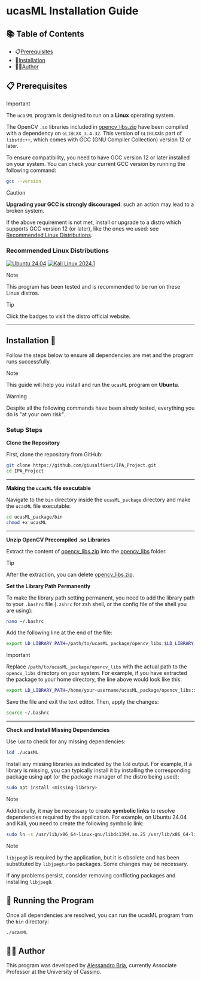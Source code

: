 # ucasML Installation Guide



## 📚 Table of Contents 

- 📋[Prerequisites](#prerequisites)
- 🔨[Installation](#installation)
- 👨‍💻[Author](#author)


## 📋 Prerequisites 


> [!IMPORTANT]  
> The `ucasML` program is designed to run on a **Linux** operating system.
> 
> The OpenCV `.so` libraries included in [opencv_libs.zip](./opencv_libs.zip) have been compiled with a dependency on `GLIBCXX_3.4.32`. This version of `GLIBCXX`is part of `libstdc++`, which comes with GCC (GNU Compiler Collection) version 12 or later.
> 
>To ensure compatibility, you need to have GCC version 12 or later installed on your system. You can check your current GCC version by running the following command:
> ```sh 
> gcc --version

> [!CAUTION]  
> **Upgrading your GCC is strongly discouraged**: such an action may lead to a broken system. 
> 
> If the above requirement is not met, install or upgrade to a distro which supports GCC version 12 (or later), like the ones we used: see [Recommended Linux Distributions](#recommended-linux-distributions).

### Recommended Linux Distributions

[![Ubuntu 24.04](https://img.shields.io/badge/Ubuntu-24.04-E95420?logo=ubuntu&logoColor=white&style=for-the-badge)](https://ubuntu.com/download/desktop)
[![Kali Linux 2024.1](https://img.shields.io/badge/Kali_Linux-2024.1-0057A4?logo=kalilinux&logoColor=white&style=for-the-badge)](https://www.kali.org)


> [!NOTE]  
> This program has been tested and is recommended to be run on these Linux distros.

> [!TIP]  
> Click the badges to visit the distro official website.

---
## Installation 🔨

Follow the steps below to ensure all dependencies are met and the program runs successfully.

> [!NOTE]  
> This guide will help you install and run the `ucasML` program on **Ubuntu**. 


> [!WARNING]
> Despite all the following commands have been alredy tested, everything you do is "at your own risk".

### Setup Steps


**Clone the Repository**

First, clone the repository from GitHub:

```sh
git clone https://github.com/giusalfieri/IPA_Project.git
cd IPA_Project
```
   
---
**Making the `ucasML` file executable**

Navigate to the `bin` directory inside the `ucasML_package` directory and make the `ucasML` file executable:

```sh
cd ucasML_package/bin
chmod +x ucasML
```

---
   
**Unzip OpenCV Precompiled .so Libraries**
   
Extract the content of [opencv_libs.zip](./opencv_libs.zip) into the [opencv_libs](./opencv_libs) folder.
   
> [!TIP]
> After the extraction, you can delete [opencv_libs.zip](./opencv_libs.zip).

   
**Set the Library Path Permanently**

To make the library path setting permanent, you need to add the library path to your `.bashrc` file (`.zshrc` for zsh shell, or the config file of the shell you are using):

 ```sh
 nano ~/.bashrc
 ```

Add the following line at the end of the file:

```sh
export LD_LIBRARY_PATH=/path/to/ucasML_package/opencv_libs:$LD_LIBRARY_PATH
```
   
> [!IMPORTANT]
> Replace `/path/to/ucasML_package/opencv_libs` with the actual path to the `opencv_libs` directory on your system. For example, if you have extracted the package to your home directory, the line above would look like this:
> ```sh 
> export LD_LIBRARY_PATH=/home/your-username/ucasML_package/opencv_libs:$LD_LIBRARY_PATH


Save the file and exit the text editor. Then, apply the changes:
   
```sh
source ~/.bashrc
```
---
**Check and Install Missing Dependencies**

   Use `ldd` to check for any missing dependencies:

   ```sh
   ldd ./ucasML
   ```
   Install any missing libraries as indicated by the `ldd` output. For example, if a library is missing, you can typically install it by installing the corresponding package using apt (or the package manager of the distro being used):

   ```sh
   sudo apt install <missing-library>
   ```
   
   > [!NOTE]
   > Additionally, it may be necessary to create **symbolic links** to resolve dependencies required by the application. For example, on Ubuntu 24.04 and Kali, you need to create the following symbolic link:
   > ```sh 
   > sudo ln -s /usr/lib/x86_64-linux-gnu/libdc1394.so.25 /usr/lib/x86_64-linux-gnu/libdc1394

   > [!NOTE]
   > `libjpeg8` is required by the application, but it is obsolete and has been substituted by `libjpegturbo` packages. Some changes may be necessary.
   >
   > If any problems persist, consider removing conflicting packages and installing `libjpeg8`. 


## 🚀 Running the Program 

Once all dependencies are resolved, you can run the ucasML program from the `bin` directory:

   ```sh
   ./ucasML
   ```
 
## <a name="author">👨‍💻 Author</a> 

This program was developed by [Alessandro Bria](https://github.com/abria), currently Associate Professor at the University of Cassino.
